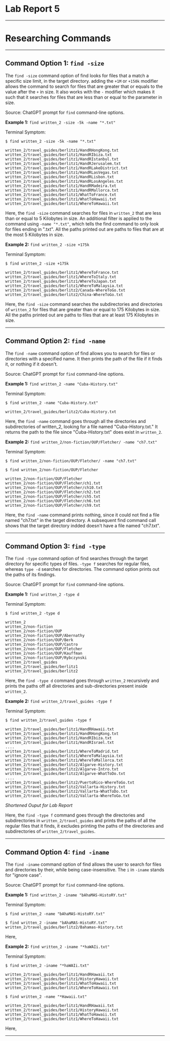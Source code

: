 # Lab Report 5
***
# Researching Commands
***

## Command Option 1: `find -size`

The `find -size` command option of find looks for files that a match a specific size limit, in the target directory. adding the `+1M` or `+150k` modifier allows the command to search for files that are greater that or equals to the value after the `+` in size. It also works with the `-` modifier which makes it such that it searches for files that are less than or equal to the parameter in size.

Source: ChatGPT prompt for `find` command-line options.

**Example 1:** `find written_2 -size -5k -name "*.txt"`

Terminal Symptom:

```
$ find written_2 -size -5k -name "*.txt"

written_2/travel_guides/berlitz1/HandRHongKong.txt
written_2/travel_guides/berlitz1/HandRIbiza.txt
written_2/travel_guides/berlitz1/HandRIstanbul.txt
written_2/travel_guides/berlitz1/HandRJerusalem.txt
written_2/travel_guides/berlitz1/HandRLakeDistrict.txt
written_2/travel_guides/berlitz1/HandRLasVegas.txt
written_2/travel_guides/berlitz1/HandRLisbon.txt
written_2/travel_guides/berlitz1/HandRLosAngeles.txt
written_2/travel_guides/berlitz1/HandRMadeira.txt
written_2/travel_guides/berlitz1/HandRMallorca.txt
written_2/travel_guides/berlitz1/WhatToFrance.txt
written_2/travel_guides/berlitz1/WhatToHawaii.txt
written_2/travel_guides/berlitz1/WhereToHawaii.txt
```

Here, the `find -size` command searches for files in `written_2` that are less than or equal to 5 Kilobytes in size. An additional filter is applied to the command using `-name "*.txt"`, which tells the find command to only look for files ending in ".txt". All the paths printed out are paths to files that are at the most 5 Kilobytes in size.

**Example 2:** `find written_2 -size +175k`

Terminal Symptom:

```
$ find written_2 -size +175k

written_2/travel_guides/berlitz1/WhereToFrance.txt
written_2/travel_guides/berlitz1/WhereToItaly.txt
written_2/travel_guides/berlitz1/WhereToJapan.txt
written_2/travel_guides/berlitz1/WhereToMalaysia.txt
written_2/travel_guides/berlitz2/Canada-WhereToGo.txt
written_2/travel_guides/berlitz2/China-WhereToGo.txt
```

Here, the `find -size` command searches the subdirectories and directories of `written_2` for files that are greater than or equal to 175 Kilobytes in size. All the paths printed out are paths to files that are at least 175 Kilobytes in size.

***
## Command Option 2: `find -name`

The `find -name` command option of find allows you to search for files or directories with a specified name. It then prints the path of the file if it finds it, or nothing if it doesn't.

Source: ChatGPT prompt for `find` command-line options.

**Example 1:** `find written_2 -name "Cuba-History.txt"`

Terminal Symptom:

```
$ find written_2 -name "Cuba-History.txt"

written_2/travel_guides/berlitz2/Cuba-History.txt
```

Here, the `find -name` command goes through all the directories and subdirectories of written_2, looking for a file named "Cuba-History.txt." It returns the path to the file since "Cuba-History.txt" does exist in `written_2`.

**Example 2:** `find written_2/non-fiction/OUP/Fletcher/ -name "ch7.txt"`

Terminal Symptom:

```
$ find written_2/non-fiction/OUP/Fletcher/ -name "ch7.txt"

$ find written_2/non-fiction/OUP/Fletcher

written_2/non-fiction/OUP/Fletcher
written_2/non-fiction/OUP/Fletcher/ch1.txt
written_2/non-fiction/OUP/Fletcher/ch10.txt
written_2/non-fiction/OUP/Fletcher/ch2.txt
written_2/non-fiction/OUP/Fletcher/ch5.txt
written_2/non-fiction/OUP/Fletcher/ch6.txt
written_2/non-fiction/OUP/Fletcher/ch9.txt
```

Here, the `find -name` command prints nothing, since it could not find a file named "ch7.txt" in the target directory. A subsequent find command call shows that the target directory indded doesn't have a file named "ch7.txt".

***
## Command Option 3: `find -type`

The `find -type` command option of find searches through the target directory for specific types of files. `-type f` searches for regular files, whereas `type -d` searches for directories. The command option prints out the paths of its findings.

Source: ChatGPT prompt for `find` command-line options.

**Example 1:** `find written_2 -type d`

Terminal Symptom:

```
$ find written_2 -type d

written_2
written_2/non-fiction
written_2/non-fiction/OUP
written_2/non-fiction/OUP/Abernathy
written_2/non-fiction/OUP/Berk
written_2/non-fiction/OUP/Castro
written_2/non-fiction/OUP/Fletcher
written_2/non-fiction/OUP/Kauffman
written_2/non-fiction/OUP/Rybczynski
written_2/travel_guides
written_2/travel_guides/berlitz1
written_2/travel_guides/berlitz2
```

Here, the `find -type d` command goes through `written_2` recursively and prints the paths off all directories and sub-directories present inside `written_2`.

**Example 2:** `find written_2/travel_guides -type f`

Terminal Symptom:

```
$ find written_2/travel_guides -type f

written_2/travel_guides/berlitz1/HandRHawaii.txt
written_2/travel_guides/berlitz1/HandRHongKong.txt
written_2/travel_guides/berlitz1/HandRIbiza.txt
written_2/travel_guides/berlitz1/HandRIsrael.txt
....
written_2/travel_guides/berlitz1/WhereToMadrid.txt
written_2/travel_guides/berlitz1/WhereToMalaysia.txt
written_2/travel_guides/berlitz1/WhereToMallorca.txt
written_2/travel_guides/berlitz2/Algarve-History.txt
written_2/travel_guides/berlitz2/Algarve-Intro.txt
written_2/travel_guides/berlitz2/Algarve-WhatToDo.txt
....
written_2/travel_guides/berlitz2/PuertoRico-WhereToGo.txt
written_2/travel_guides/berlitz2/Vallarta-History.txt
written_2/travel_guides/berlitz2/Vallarta-WhatToDo.txt
written_2/travel_guides/berlitz2/Vallarta-WhereToGo.txt
```
*Shortened Ouput for Lab Report*

Here, the `find -type f` command goes through the directories and subdirectories in `written_2/travel_guides` and prints the paths of all the regular files that it finds, it excludes printing the paths of the directories and subdirectories of `written_2/travel_guides`.

***
## Command Option 4: `find -iname`

The `find -iname` command option of find allows the user to search for files and directories by their, while being case-insensitive. The `i` in `-iname` stands for "ignore case".

Source: ChatGPT prompt for `find` command-line options.

**Example 1:** `find written_2 -iname "bAhaMAS-HistoRY.txt"`

Terminal Symptom:

```
$ find written_2 -name "bAhaMAS-HistoRY.txt"

$ find written_2 -iname "bAhaMAS-HistoRY.txt"
written_2/travel_guides/berlitz2/Bahamas-History.txt
```

Here, 

**Example 2:** `find written_2 -iname "*haWAIi.txt"`

Terminal Symptom:

```
$ find written_2 -iname "*haWAIi.txt"

written_2/travel_guides/berlitz1/HandRHawaii.txt
written_2/travel_guides/berlitz1/HistoryHawaii.txt
written_2/travel_guides/berlitz1/WhatToHawaii.txt
written_2/travel_guides/berlitz1/WhereToHawaii.txt

$ find written_2 -name "*Hawaii.txt"

written_2/travel_guides/berlitz1/HandRHawaii.txt
written_2/travel_guides/berlitz1/HistoryHawaii.txt
written_2/travel_guides/berlitz1/WhatToHawaii.txt
written_2/travel_guides/berlitz1/WhereToHawaii.txt
```

Here, 

***
